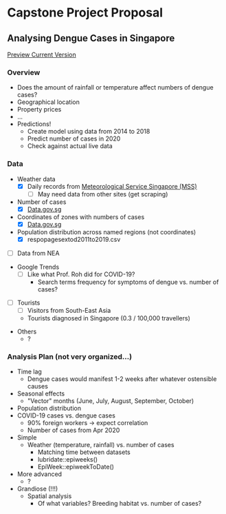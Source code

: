 # Capstone Project Proposal

## Analysing Dengue Cases in Singapore

[Preview Current Version](https://roscoelai.github.io/dasr2020capstone/results/project_proposal.html)

### Overview
- Does the amount of rainfall or temperature affect numbers of dengue cases?
- Geographical location
- Property prices
- ...
- Predictions!
  - Create model using data from 2014 to 2018
  - Predict number of cases in 2020
  - Check against actual live data

### Data
- Weather data
  - [x] Daily records from [Meteorological Service Singapore (MSS)](http://www.weather.gov.sg/climate-historical-daily/)
    - [ ] May need data from other sites (get scraping)
- Number of cases
  - [x] [Data.gov.sg](https://data.gov.sg/dataset?q=Dengue)
- Coordinates of zones with numbers of cases
  - [x] [Data.gov.sg](https://data.gov.sg/dataset?q=Dengue)
- Population distribution across named regions (not coordinates)
  - [x] respopagesextod2011to2019.csv
- [ ] Data from NEA
- Google Trends
  - [ ] Like what Prof. Roh did for COVID-19?
    - Search terms frequency for symptoms of dengue vs. number of cases?
- [ ] Tourists
  - [ ] Visitors from South-East Asia
  - Tourists diagnosed in Singapore (0.3 / 100,000 travellers)
- Others
  - ?

### Analysis Plan (not very organized...)
- Time lag
  - Dengue cases would manifest 1-2 weeks after whatever ostensible causes
- Seasonal effects
  - "Vector" months (June, July, August, September, October)
- Population distribution
- COVID-19 cases vs. dengue cases
  - 90% foreign workers -> expect correlation
  - Number of cases from Apr 2020
- Simple
  - Weather (temperature, rainfall) vs. number of cases
    - Matching time between datasets
    - lubridate::epiweeks()
    - EpiWeek::epiweekToDate()
- More advanced
  - ?
- Grandiose (!!!)
  - Spatial analysis
    - Of what variables? Breeding habitat vs. number of cases?
